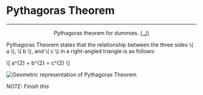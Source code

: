 # Pythagoras Theorem

---

<center>
<p>Pythagoras theorem for dummies. <a href="../../../Home.html">(../)</a></p>
</center>

Pythagoras Theorem states that the relationship between the three sides \\( a \\), \\( b \\), and \\( c \\) in a right-angled triangle is as follows:

\\[ a^{2} + b^{2} = c^{2} \\]

![Geometric representation of Pythagoras Theorem](../../../imgs/notes/proofs/pythagoras.png "Geometric representation of Pythagoras Theorem")

_NOTE: Finish this_

